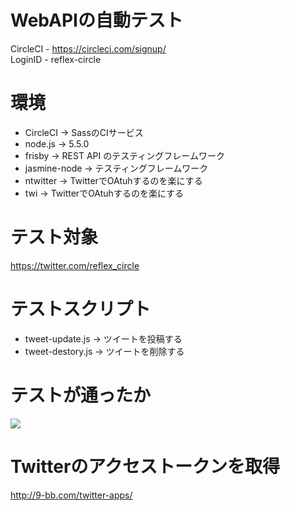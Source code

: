 # WebAPIの自動テスト
CircleCI  - https://circleci.com/signup/  
LoginID - reflex-circle

# 環境
 * CircleCI     -> SassのCIサービス
 * node.js      -> 5.5.0
 * frisby       -> REST API のテスティングフレームワーク
 * jasmine-node -> テスティングフレームワーク
 * ntwitter     -> TwitterでOAtuhするのを楽にする
 * twi          -> TwitterでOAtuhするのを楽にする

# テスト対象
 https://twitter.com/reflex_circle

# テストスクリプト
 * tweet-update.js -> ツイートを投稿する
 * tweet-destory.js -> ツイートを削除する

# テストが通ったか
<img src="https://circleci.com/gh/reflex-circle/circle-test.svg?style=shield&circle-token=fbadcabe515d1f7d0d54175159cfe12ebb5a01ab">

# Twitterのアクセストークンを取得
http://9-bb.com/twitter-apps/
